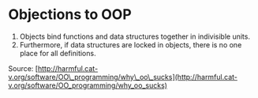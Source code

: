 # Objections to OOP

1. Objects bind functions and data structures together in indivisible units.
2. Furthermore, if data structures are locked in objects, there is no one place for all definitions.

Source: [http://harmful.cat-v.org/software/OO\_programming/why\_oo\_sucks](http://harmful.cat-v.org/software/OO_programming/why_oo_sucks)

